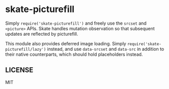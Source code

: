 # skate-picturefill

Simply `require('skate-picturefill')` and freely use the `srcset` and `<picture>` APIs.
Skate handles mutation observation so that subsequent updates are reflected by picturefill.

This module also provides deferred image loading. Simply `require('skate-picturefill/lazy')`
instead, and use `data-srcset` and `data-src` in addition to their native counterparts, which should
hold placeholders instead.

## LICENSE
MIT
